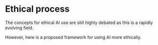 




# Ethical process

The concepts for ethical AI use are still highly debated as this is a rapidly evolving field. 

However, here is a proposed framework for using AI more ethically.

